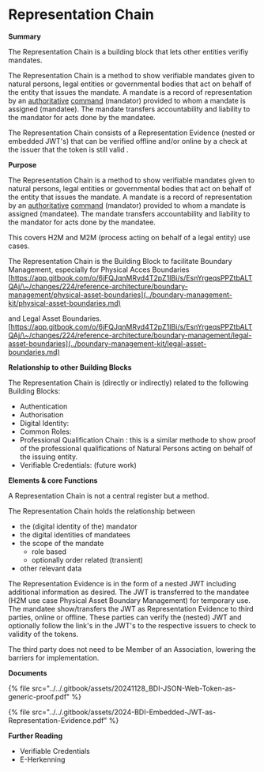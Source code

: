 # Representation Chain

**Summary**

The Representation Chain is a building block that lets other entities verifiy mandates.&#x20;

The Representation Chain is a method to show verifiable mandates given to natural persons, legal entities or governmental bodies that act on behalf of the entity that issues the mandate. A mandate is a record of representation by an [authoritative](https://en.wiktionary.org/wiki/authoritative#English) [command](https://en.wiktionary.org/wiki/command#English) (mandator) provided to whom a mandate is assigned (mandatee). The mandate transfers accountability and liability to the mandator for acts done by the mandatee.

The Representation Chain consists of a Representation Evidence (nested or embedded JWT's) that can be verified offline and/or online by a check at the issuer that the token is still valid .

**Purpose**

&#x20;

The Representation Chain is a method to show verifiable mandates given to natural persons, legal entities or governmental bodies that act on behalf of the entity that issues the mandate. A mandate is a record of representation by an [authoritative](https://en.wiktionary.org/wiki/authoritative#English) [command](https://en.wiktionary.org/wiki/command#English) (mandator) provided to whom a mandate is assigned (mandatee). The mandate transfers accountability and liability to the mandator for acts done by the mandatee.

This covers H2M and M2M (process acting on behalf of a legal entity) use cases.

The Representation Chain is the Building Block to facilitate Boundary Management, especially for Physical Acces Boundaries [https://app.gitbook.com/o/6jFQJqnMRyd4T2pZ1IBi/s/EsnYrgeqsPPZtbALTQAj/\~/changes/224/reference-architecture/boundary-management/physical-asset-boundaries](../boundary-management-kit/physical-asset-boundaries.md)

&#x20;and Legal Asset Boundaries. [https://app.gitbook.com/o/6jFQJqnMRyd4T2pZ1IBi/s/EsnYrgeqsPPZtbALTQAj/\~/changes/224/reference-architecture/boundary-management/legal-asset-boundaries](../boundary-management-kit/legal-asset-boundaries.md)

**Relationship to other Building Blocks**

The Representation Chain is (directly or indirectly) related to the following Building Blocks:

* Authentication
* Authorisation
* Digital Identity:&#x20;
* Common Roles:
* Professional Qualification Chain : this is a similar methode to show proof of the professional qualifications of Natural Persons acting on behalf of the issuing entity.
* Verifiable Credentials: (future work)

**Elements & core Functions**

A Representation Chain is not a central register but a method.&#x20;

The Representation Chain holds the relationship between&#x20;

* the (digital identity of the) mandator
* the digital identities of mandatees
* the scope of the mandate
  * role based
  * optionally order related (transient)
* other relevant data

The  Representation Evidence is in the form of a nested JWT including additional information as desired. The JWT is transferred to the mandatee (H2M use case Physical Asset Boundary Management) for temporary use. The mandatee show/transfers the JWT as Representation Evidence to third parties, online or offline. These parties can verify the (nested) JWT and optionally follow the link's in the JWT's to the respective issuers to check to validity of the tokens.

The third party does not need to be Member of an Association, lowering the barriers for implementation.



**Documents**



{% file src="../../.gitbook/assets/20241128_BDI-JSON-Web-Token-as-generic-proof.pdf" %}

{% file src="../../.gitbook/assets/2024-BDI-Embedded-JWT-as-Representation-Evidence.pdf" %}



**Further Reading**

* Verifiable Credentials
* E-Herkenning



